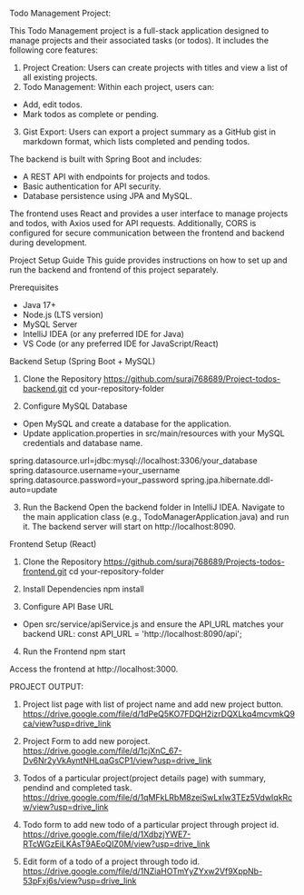 Todo Management Project:

This Todo Management project is a full-stack application designed to manage projects and their associated tasks (or todos). It includes the following core features:

1. Project Creation: Users can create projects with titles and view a list of all existing projects.
2. Todo Management: Within each project, users can:
 * Add, edit todos.
 * Mark todos as complete or pending.
3. Gist Export: Users can export a project summary as a GitHub gist in markdown format, which lists completed and pending todos.

The backend is built with Spring Boot and includes:
 * A REST API with endpoints for projects and todos.
 * Basic authentication for API security.
 * Database persistence using JPA and MySQL.

The frontend uses React and provides a user interface to manage projects and todos, with Axios used for API requests. Additionally, CORS is configured for secure communication between the frontend and backend during development.


Project Setup Guide
This guide provides instructions on how to set up and run the backend and frontend of this project separately.


Prerequisites
* Java 17+
* Node.js (LTS version)
* MySQL Server
* IntelliJ IDEA (or any preferred IDE for Java)
* VS Code (or any preferred IDE for JavaScript/React)


Backend Setup (Spring Boot + MySQL)

1. Clone the Repository
https://github.com/suraj768689/Project-todos-backend.git
cd your-repository-folder

2. Configure MySQL Database
* Open MySQL and create a database for the application.
* Update application.properties in src/main/resources with your MySQL credentials and database name.

spring.datasource.url=jdbc:mysql://localhost:3306/your_database
spring.datasource.username=your_username
spring.datasource.password=your_password
spring.jpa.hibernate.ddl-auto=update

3. Run the Backend
Open the backend folder in IntelliJ IDEA.
Navigate to the main application class (e.g., TodoManagerApplication.java) and run it.
The backend server will start on http://localhost:8090.


Frontend Setup (React)

1. Clone the Repository
 https://github.com/suraj768689/Projects-todos-frontend.git
 cd your-repository-folder

2. Install Dependencies
npm install

3. Configure API Base URL
* Open src/service/apiService.js and ensure the API_URL matches your backend URL:
 const API_URL = 'http://localhost:8090/api';

4. Run the Frontend
npm start

Access the frontend at http://localhost:3000.


PROJECT OUTPUT:

1. Project list page with list of project name and add new project button.
   https://drive.google.com/file/d/1dPeQ5KO7FDQH2izrDQXLkq4mcvmkQ9ca/view?usp=drive_link

2. Project Form to add new poroject.
   https://drive.google.com/file/d/1cjXnC_67-Dv6Nr2yVkAyntNHLqaGsCP1/view?usp=drive_link

3. Todos of a particular project(project details page) with summary, pendind and completed task.
   https://drive.google.com/file/d/1qMFkLRbM8zeiSwLxIw3TEz5VdwIqkRcw/view?usp=drive_link

4. Todo form to add new todo of a particular project through project id.
   https://drive.google.com/file/d/1XdbzjYWE7-RTcWGzEiLKAsT9AEoQIZ0M/view?usp=drive_link

5. Edit form of a todo of a project through todo id.
   https://drive.google.com/file/d/1NZiaHOTmYyZYxw2Vf9XppNb-53pFxj6s/view?usp=drive_link
